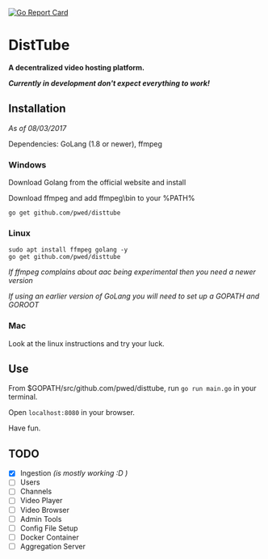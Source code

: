 [![Go Report Card](https://goreportcard.com/badge/github.com/pwed/disttube)](https://goreportcard.com/report/github.com/pwed/disttube)

# DistTube
**A decentralized video hosting platform.**

**_Currently in development don't expect everything to work!_**

## Installation
*As of 08/03/2017*

Dependencies: GoLang (1.8 or newer), ffmpeg


### Windows

Download Golang from the official website and install

Download ffmpeg and add ffmpeg\bin to your %PATH%

```
go get github.com/pwed/disttube
```

### Linux

```
sudo apt install ffmpeg golang -y
go get github.com/pwed/disttube
```

*If ffmpeg complains about aac being experimental then you need a newer version*

*If using an earlier version of GoLang you will need to set up a GOPATH and GOROOT*

### Mac

Look at the linux instructions and try your luck.

## Use

From $GOPATH/src/github.com/pwed/disttube, run `go run main.go` in your terminal.

Open `localhost:8080` in your browser.

Have fun.

## TODO

- [x] Ingestion _(is mostly working :D )_
- [ ] Users
- [ ] Channels
- [ ] Video Player
- [ ] Video Browser
- [ ] Admin Tools
- [ ] Config File Setup
- [ ] Docker Container
- [ ] Aggregation Server